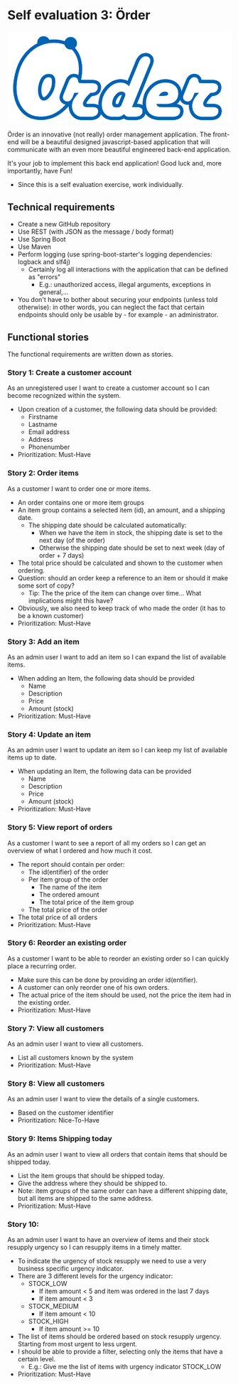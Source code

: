 # Self evaluation 3: Örder

![Order Logo](order.png)

Örder is an innovative (not really) order management application. The front-end
will be a beautiful designed javascript-based application that will communicate with an even more
beautiful engineered back-end application.

It's your job to implement this back end application! Good luck and, more importantly, have Fun!

- Since this is a self evaluation exercise, work individually.

## Technical requirements

- Create a new GitHub repository
- Use REST (with JSON as the message / body format)
- Use Spring Boot
- Use Maven
- Perform logging (use spring-boot-starter's logging dependencies: logback and slf4j)
    - Certainly log all interactions with the application that can be defined as "errors"
        - E.g.: unauthorized access, illegal arguments, exceptions in general,...
- You don't have to bother about securing your endpoints (unless told otherwise): in other words, you can neglect the fact that certain endpoints
should only be usable by - for example - an administrator.

## Functional stories

The functional requirements are written down as stories.

### Story 1: Create a customer account
As an unregistered user I want to create a customer account so I can become recognized within the system.
- Upon creation of a customer, the following data should be provided:
    - Firstname
    - Lastname
    - Email address
    - Address
    - Phonenumber
- Prioritization: Must-Have

### Story 2: Order items
As a customer I want to order one or more items.
- An order contains one or more item groups
- An item group contains a selected item (id), an amount, and a shipping date.
    - The shipping date should be calculated automatically:
        - When we have the item in stock, the shipping date is set to the next day (of the order)
        - Otherwise the shipping date should be set to next week (day of order + 7 days)
- The total price should be calculated and shown to the customer when ordering.
- Question: should an order keep a reference to an item or should it make some sort of copy?
    - Tip: The the price of the item can change over time... What implications might this have?
- Obviously, we also need to keep track of who made the order (it has to be a known customer)
- Prioritization: Must-Have

### Story 3: Add an item
As an admin user I want to add an item so I can expand the list of available items.
- When adding an Item, the following data should be provided
    - Name
    - Description
    - Price
    - Amount (stock)
- Prioritization: Must-Have

### Story 4: Update an item
As an admin user I want to update an item so I can keep my list of available items up to date.
- When updating an Item, the following data can be provided
    - Name
    - Description
    - Price
    - Amount (stock)
- Prioritization: Must-Have

### Story 5: View report of orders
As a customer I want to see a report of all my orders so I can get an overview of what I ordered and how much it cost.
- The report should contain per order:
    - The id(entifier) of the order
    - Per item group of the order
        - The name of the item
        - The ordered amount
        - The total price of the item group
    - The total price of the order
- The total price of all orders
- Prioritization: Must-Have

### Story 6: Reorder an existing order
As a customer I want to be able to reorder an existing order so I can quickly place a recurring order.
- Make sure this can be done by providing an order id(entifier).
- A customer can only reorder one of his own orders.
- The actual price of the item should be used, not the price the item had in the existing order.
- Prioritization: Must-Have

### Story 7: View all customers
As an admin user I want to view all customers.
- List all customers known by the system
- Prioritization: Must-Have

### Story 8: View all customers
As an admin user I want to view the details of a single customers.
- Based on the customer identifier
- Prioritization: Nice-To-Have

### Story 9: Items Shipping today
As an admin user I want to view all orders that contain items that should be shipped today.
- List the item groups that should be shipped today.
- Give the address where they should be shipped to.
- Note: item groups of the same order can have a different shipping date,
but all items are shipped to the same address.
- Prioritization: Must-Have

### Story 10:
As an admin user I want to have an overview of items and their stock resupply urgency so I can resupply items in a timely matter.
- To indicate the urgency of stock resupply we need to use a very business specific urgency indicator.
- There are 3 different levels for the urgency indicator:
    - STOCK_LOW
        - If item amount < 5 and item was ordered in the last 7 days
        - If item amount < 3
    - STOCK_MEDIUM
        - If item amount < 10
    - STOCK_HIGH
        -  If item amount >= 10
- The list of items should be ordered based on stock resupply urgency. Starting from most urgent to less urgent.
- I should be able to provide a filter, selecting only the items that have a certain level.
    - E.g.: Give me the list of items with urgency indicator STOCK_LOW
- Prioritization: Must-Have